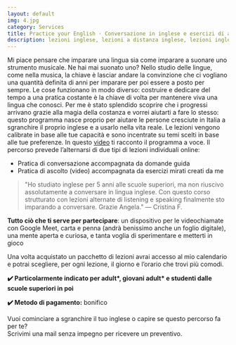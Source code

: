 ```yaml
---
layout: default
img: 4.jpg
category: Services
title: Practice your English · Conversazione in inglese e esercizi di ascolto &#128171;
description: lezioni inglese, lezioni a distanza inglese, lezioni inglese treviso, lezioni inglese individuali, inglese conversazione, inglese ascolto, lezioni inglese online
---
```

<p>
Mi piace pensare che imparare una lingua sia come imparare a suonare uno strumento musicale. Ne hai mai suonato uno? Nello studio delle lingue, come nella musica, la chiave è lasciar andare la convinzione che ci vogliano una quantità definita di anni per imparare per poi essere a posto per sempre. Le cose funzionano in modo diverso: costruire e dedicare del tempo a una pratica costante è la chiave di volta per mantenere viva una lingua che conosci. Per me è stato splendido scoprire che i progressi arrivano grazie alla magia della costanza e vorrei aiutarti a fare lo stesso: questo programma nasce proprio per aiutare le persone cresciute in Italia a sgranchire il proprio inglese e a usarlo nella vita reale. Le lezioni vengono calibrate in base alle tue capacità e sono incentrate su temi scelti in base alle tue preferenze. In questo <a href="https://www.youtube.com/watch?v=BRurCZQJ2YI">video</a> ti racconto il programma a voce. Il percorso prevede l’alternarsi di due tipi di lezioni individuali online:
</p>
<ul type="disc">    
    <li>Pratica di conversazione accompagnata da domande guida</li>
    <li>Pratica di ascolto (video) accompagnata da esercizi mirati creati da me</li>
</ul>
<blockquote>
"Ho studiato inglese per 5 anni alle scuole superiori, ma non riuscivo assolutamente a conversare in lingua inglese. Con questo corso strutturato con lezioni alternate di listening e speaking finalmente sto imparando a conversare. Grazie Angela."
— Cristina F.
</blockquote>
<p>
<strong>Tutto ciò che ti serve per partecipare</strong>: un dispositivo per le videochiamate con Google Meet, carta e penna (andrà benissimo anche un foglio digitale), una mente aperta e curiosa, e tanta voglia di sperimentare e metterti in gioco
</p>
<p>
Una volta acquistato un pacchetto di lezioni avrai accesso al mio calendario e potrai scegliere, per ogni lezione, il giorno e l’orario che trovi più comodi.
</p>
<p>
<strong>✔️ Particolarmente indicato per adult*, giovani adult* e studenti dalle scuole superiori in poi</strong>
</p>
<p>
<strong>✔️ Metodo di pagamento:</strong> bonifico
</p>
<p>
Vuoi cominciare a sgranchire il tuo inglese o capire se questo percorso fa per te? 
<br>
Scrivimi una mail senza impegno per ricevere un preventivo.
</p>
